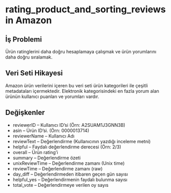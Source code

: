 # rating_product_and_sorting_reviews in Amazon
 
 ## İş Problemi
 Ürün ratinglerini daha doğru hesaplamaya 
çalışmak ve ürün yorumlarını daha doğru 
sıralamak.

## Veri Seti Hikayesi
Amazon ürün verilerini içeren bu veri seti ürün kategorileri ile 
çeşitli metadataları içermektedir.
Elektronik kategorisindeki en fazla yorum alan ürünün kullanıcı 
puanları ve yorumları vardır.

## Değişkenler
 - reviewerID – Kullanıcı ID’si (Örn: A2SUAM1J3GNN3B)
 - asin – Ürün ID’si. (Örn: 0000013714)
 - reviewerName – Kullanıcı Adı
 - reviewText – Değerlendirme (Kullanıcının yazdığı inceleme metni)
 - helpful – Faydalı değerlendirme derecesi (Örn: 2/3)
 - overall – Ürün rating’i
 - summary – Değerlendirme özeti
 - unixReviewTime – Değerlendirme zamanı (Unix time)
 - reviewTime – Değerlendirme zamanı (raw)
 - day_diff – Değerlendirmeden itibaren geçen gün sayısı
 - helpful_yes – Değerlendirmenin faydalı bulunma sayısı
 - total_vote – Değerlendirmeye verilen oy sayıs

